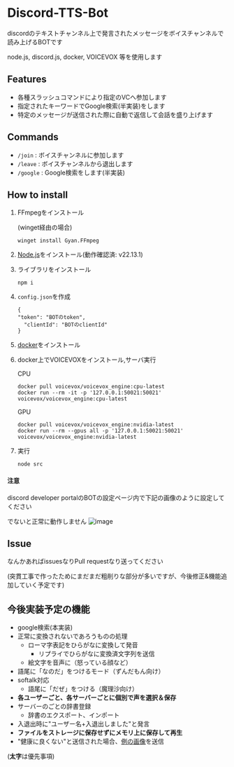 # Discord-TTS-Bot

discordのテキストチャンネル上で発言されたメッセージをボイスチャンネルで読み上げるBOTです

node.js, discord.js, docker, VOICEVOX 等を使用します

## Features

- 各種スラッシュコマンドにより指定のVCへ参加します
- 指定されたキーワードでGoogle検索(半実装)をします
- 特定のメッセージが送信された際に自動で返信して会話を盛り上げます

## Commands

- `/join` : ボイスチャンネルに参加します
- `/leave` : ボイスチャンネルから退出します
- `/google` : Google検索をします(半実装)

## How to install

1. FFmpegをインストール

    (winget経由の場合)

    ```
    winget install Gyan.FFmpeg
    ```

2. [Node.js](https://nodejs.org/)をインストール(動作確認済: v22.13.1)
3. ライブラリをインストール

   ```
   npm i
   ```

4. `config.json`を作成

    ```
    {
   "token": "BOTのtoken",
      "clientId": "BOTのclientId"
    }
    ```

5. [docker](https://www.docker.com/)をインストール
6. docker上でVOICEVOXをインストール,サーバ実行

    CPU

    ```
    docker pull voicevox/voicevox_engine:cpu-latest
    docker run --rm -it -p '127.0.0.1:50021:50021' voicevox/voicevox_engine:cpu-latest
    ```

    GPU

    ```
    docker pull voicevox/voicevox_engine:nvidia-latest
    docker run --rm --gpus all -p '127.0.0.1:50021:50021' voicevox/voicevox_engine:nvidia-latest
    ```

7. 実行

    ```
    node src
    ```

#### 注意

discord developer portalのBOTの設定ページ内で下記の画像のように設定してください

でないと正常に動作しません
![image](https://github.com/user-attachments/assets/42b83ac7-f2f8-4f5d-8569-af75ad0f9b50)

## Issue

  なんかあればissuesなりPull requestなり送ってください

  (突貫工事で作ったためにまだまだ粗削りな部分が多いですが、今後修正&機能追加していく予定です)

## 今後実装予定の機能

- google検索(本実装)
- 正常に変換されないであろうものの処理
  - ローマ字表記をひらがなに変換して発音
    - リプライでひらがなに変換済文字列を送信
  - 絵文字を音声に（怒っている顔など）
- 語尾に「なのだ」をつけるモード（ずんだもん向け）
- softalk対応
  - 語尾に「だぜ」をつける（魔理沙向け）
- **各ユーザーごと、各サーバーごとに個別で声を選択＆保存**
- サーバーのごとの辞書登録
  - 辞書のエクスポート、インポート
- 入退出時に"ユーザー名+入退出しました"と発言
- **ファイルをストレージに保存せずにメモリ上に保存して再生**
- "健康に良くない"と送信された場合、[例の画像](https://pbs.twimg.com/media/Gh_Fkw0bgAEY6-Z.png)を送信

(**太字**は優先事項)
